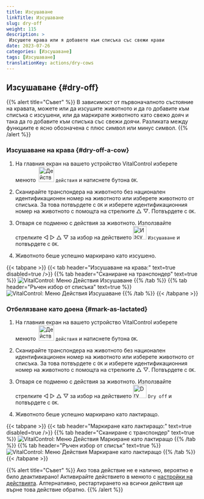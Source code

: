 ```yaml
---
title: Изсушаване
linkTitle: Изсушаване
slug: dry-off
weight: 115
description: >
 Изсушете крава или я добавете към списъка със свежи крави
date: 2023-07-26
categories: [Изсушаване]
tags: [Изсушаване]
translationKey: actions/dry-cows
---
```


## Изсушаване {#dry-off}

{{% alert title="Съвет" %}}
В зависимост от първоначалното състояние на кравата, можете или да изсушите животното и да го добавите към списъка с изсушени, или да маркирате животното като свежо дояч и така да го добавите към списъка със свежи доячи. Разликата между функциите е ясно обозначена с плюс символ или минус символ.
{{% /alert %}}

### Изсушаване на крава {#dry-off-a-cow}

1. На главния екран на вашето устройство VitalControl изберете менюто &nbsp;<img src="/icons/actions.svg" width="40" align="bottom" alt="Действия" /> `действия` и натиснете бутона `OK`.

2. Сканирайте транспондера на животното без национален идентификационен номер на животното или изберете животното от списъка. За това потвърдете с `OK` и изберете идентификационния номер на животното с помощта на стрелките △ ▽. Потвърдете с `OK`.

3. Отваря се подменю с действия за животното. Използвайте стрелките ◁ ▷ △ ▽ за избор на действието <img src="/icons/actions/dryoff-plus.svg" width="35" align="bottom" alt="Изсушаване" /> `Изсушаване` и потвърдете с `OK`.

4. Животното беше успешно маркирано като изсушено.

{{< tabpane >}}
{{< tab header="Изсушаване на крава:" text=true disabled=true />}}
{{% tab header="Сканиране на транспондер" text=true %}}
![VitalControl: Меню Действия Изсушаване](../images/dryoff-scan.png "Изсушаване на крава")
{{% /tab %}}
{{% tab header="Ръчен избор от списъка" text=true %}}
![VitalControl: Меню Действия Изсушаване](../images/dryoff.png "Изсушаване на крава")
{{% /tab %}}
{{< /tabpane >}}

### Отбелязване като доена {#mark-as-lactated}

1. На главния екран на вашето устройство VitalControl изберете менюто &nbsp;<img src="/icons/actions.svg" width="40" align="bottom" alt="Действия" /> `действия` и натиснете бутона `OK`.

2. Сканирайте транспондера на животното без национален идентификационен номер на животното или изберете животното от списъка. За това потвърдете с `OK` и изберете идентификационния номер на животното с помощта на стрелките △ ▽. Потвърдете с `OK`.

3. Отваря се подменю с действия за животното. Използвайте стрелките ◁ ▷ △ ▽ за избор на действието <img src="/icons/actions/dryoff-minus.svg" width="35" align="bottom" alt="Dry off" /> `Dry off` и потвърдете с `OK`.

4. Животното беше успешно маркирано като лактиращо.

{{< tabpane >}}
{{< tab header="Маркиране като лактиращо:" text=true disabled=true />}}
{{% tab header="Сканиране с транспондер" text=true %}}
![VitalControl: Меню Действия Маркиране като лактиращо](../images/lactated-scan.png "Маркиране като лактиращо")
{{% /tab %}}
{{% tab header="Ръчен избор от списък" text=true %}}
![VitalControl: Меню Действия Маркиране като лактиращо](../images/lactated.png "Маркиране като лактиращо")
{{% /tab %}}
{{< /tabpane >}}


{{% alert title="Съвет" %}}
Ако това действие не е налично, вероятно е било деактивирано! Активирайте действието в менюто с [настройки на действията](../setting/). Алтернативно, рестартирането на всички действия ще върне това действие обратно.
{{% /alert %}}
